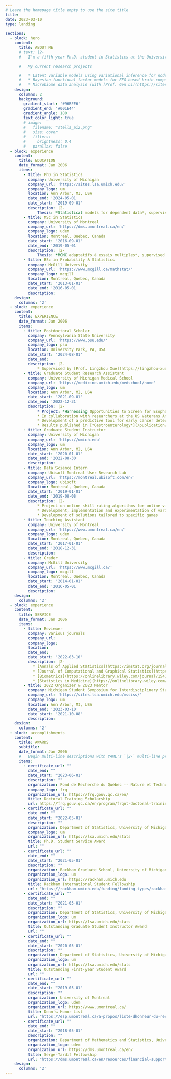 ```yaml
---
# Leave the homepage title empty to use the site title
title:
date: 2023-03-10
type: landing

sections:
  - block: hero
    content:
      title: ABOUT ME
      # text: |2-
      #   I'm a fifth year Ph.D. student in Statistics at the University of Michigan and I am originally from Montreal, Canada. I previously worked as a Data Science intern at the Ubisoft Montreal User Research Lab on online skill rating algorithms using approximate Bayesian inference. I did a master’s thesis at the University of Montreal on an adaptive Multiple-Try Metropolis algorithm aimed at sampling from complex distributions. 

      #   My current research projects

      #   * Latent variable models using variational inference for node attribute imputation in network data (with [Prof. Ji Zhu](http://dept.stat.lsa.umich.edu/~jizhu/))
      #   * Bayesian functional factor models for EEG-based brain-computer interfaces (with [Prof. Jian Kang](http://www-personal.umich.edu/~jiankang/) and [Prof. Ji Zhu](http://dept.stat.lsa.umich.edu/~jizhu/))
      #   * Microbiome data analysis (with [Prof. Gen Li](https://sites.google.com/view/ligen) and [Prof. Ji Zhu](http://dept.stat.lsa.umich.edu/~jizhu/))
    design:
      columns: 2
      background:
        gradient_start: '#96BEE6'
        gradient_end: '#001E44'
        gradient_angle: 180
        text_color_light: true
        # image:
        #   filename: "stella_ai2.png"
        #   size: cover
        #   filters:
        #     brightness: 0.4
        #   parallax: false
  - block: experience
    content:
      title: EDUCATION
      date_format: Jan 2006
      items:
        - title: PhD in Statistics
          company: University of Michigan
          company_url: 'https://sites.lsa.umich.edu/'
          company_logo: um
          location: Ann Arbor, MI, USA
          date_end: '2024-05-01'
          date_start: '2019-09-01'
          description: |2-
              Thesis: *Statistical models for dependent data*, supervised by [Prof. Ji Zhu](https://dept.stat.lsa.umich.edu/~jizhu/) and [Prof. Jian Kang](https://public.websites.umich.edu/~jiankang/)
        - title: MSc in Statistics
          company: University of Montreal
          company_url: 'https://dms.umontreal.ca/en/'
          company_logo: udem
          location: Montreal, Quebec, Canada
          date_start: '2016-09-01'
          date_end: '2019-05-01'
          description: |2-
              Thesis: *MCMC adaptatifs à essais multiples*, supervised by [Prof. Mylène Bédard](https://dms.umontreal.ca/~bedard/)
        - title: BSc in Probability & Statistics
          company: McGill University
          company_url: 'https://www.mcgill.ca/mathstat/'
          company_logo: mcgill
          location: Montreal, Quebec, Canada
          date_start: '2013-01-01'
          date_end: '2016-05-01'
          description: 
    design:
      columns: '2'
  - block: experience
    content:
      title: EXPERIENCE
      date_format: Jan 2006
      items:
        - title: Postdoctoral Scholar
          company: Pennsylvania State University
          company_url: 'https://www.psu.edu/'
          company_logo: psu
          location: University Park, PA, USA
          date_start: '2024-08-01'
          date_end: 
          description: |2-
              * Supervised by [Prof. Lingzhou Xue](https://lingzhou-xue.github.io/index.html) and [Prof. Bing Li](https://science.psu.edu/stat/people/bxl9)
        - title: Graduate Student Research Assistant
          company: University of Michigan Medical School
          company_url: 'https://medicine.umich.edu/medschool/home'
          company_logo: um
          location: Ann Arbor, MI, USA
          date_start: '2021-09-01'
          date_end: '2022-12-31'
          description: |2-
              * Project: *Harnessing Opportunities to Screen for Esophageal Adenocarcinoma* (HOSEA)
              * In collaboration with researchers at the US Veterans Affairs Ann Arbor Healthcare System (VAAAHS)
              * Development of a predictive tool for early cancer detection ([K-ECAN](https://osf.io/tvu8z/))
              * Results published in [*Gastroenterology*](/publication/rubenstein-predicting-2023)
        - title: Graduate Student Instructor
          company: University of Michigan
          company_url: 'https://umich.edu'
          company_logo: um
          location: Ann Arbor, MI, USA
          date_start: '2020-01-01'
          date_end: '2022-08-30'
          description: 
        - title: Data Science Intern
          company: Ubisoft Montreal User Research Lab
          company_url: 'https://montreal.ubisoft.com/en/'
          company_logo: ubisoft
          location: Montreal, Quebec, Canada
          date_start: '2019-01-01'
          date_end: '2019-08-08'
          description: |2-
              * Project on online skill rating algorithms for online video games
              * Development, implementation and experimentation of various models to include additional information in the currently used algorithm
              * Development of solutions tailored to specific games
        - title: Teaching Assistant
          company: University of Montreal
          company_url: 'https://www.umontreal.ca/en/'
          company_logo: udem
          location: Montreal, Quebec, Canada
          date_start: '2017-01-01'
          date_end: '2018-12-31'
          description:
        - title: Grader
          company: McGill University
          company_url: 'https://www.mcgill.ca/'
          company_logo: mcgill
          location: Montreal, Quebec, Canada
          date_start: '2014-01-01'
          date_end: '2016-05-01'
          description: 
    design:
      columns: '2'
  - block: experience
    content:
      title: SERVICE
      date_format: Jan 2006
      items:
        - title: Reviewer
          company: Various journals
          company_url: 
          company_logo: 
          location: 
          date_end: 
          date_start: '2022-03-10'
          description: |2-
            * [Annals of Applied Statistics](https://imstat.org/journals-and-publications/annals-of-applied-statistics/) (5x)
            * [Journal of Computational and Graphical Statistics](https://www.tandfonline.com/journals/ucgs20) (1x)
            * [Biometrics](https://onlinelibrary.wiley.com/journal/15410420) (2x)
            * [Statistics in Medicine](https://onlinelibrary.wiley.com/journal/10970258) (2x)
        - title: 2022 Organizer & 2023 Mentor
          company: Michigan Student Symposium for Interdisciplinary Statistical Sciences
          company_url: 'https://sites.lsa.umich.edu/mssiss/'
          company_logo: um
          location: Ann Arbor, MI, USA
          date_end: '2023-03-10'
          date_start: '2021-10-08'
          description: 
    design:
      columns: '2'
  - block: accomplishments
    content:
      title: AWARDS
      subtitle:
      date_format: Jan 2006
      #   Begin multi-line descriptions with YAML's `|2-` multi-line prefix.
      items:
        - certificate_url: ""
          date_end: ""
          date_start: "2023-06-01"
          description: ""
          organization: Fond de Recherche du Québec -- Nature et Technologies
          company_logo: frq
          organization_url: https://frq.gouv.qc.ca/en/
          title: Doctoral Training Scholarship
          url: https://frq.gouv.qc.ca/en/program/frqnt-doctoral-training-scholarships/
        - certificate_url: ""
          date_end: ""
          date_start: "2022-05-01"
          description: ""
          organization: Department of Statistics, University of Michigan
          company_logo: um
          organization_url: https://lsa.umich.edu/stats
          title: Ph.D. Student Service Award
          url: ""
        - certificate_url: ""
          date_end: ""
          date_start: "2021-05-01"
          description: ""
          organization: Rackham Graduate School, University of Michigan
          organization_logo: um
          organization_url: https://rackham.umich.edu
          title: Rackham International Student Fellowship
          url: "https://rackham.umich.edu/funding/funding-types/rackham-international-student-fellowship-and-the-chia-lun-lo-fellowship/"
        - certificate_url: ""
          date_end: ""
          date_start: "2021-05-01"
          description: ""
          organization: Department of Statistics, University of Michigan
          organization_logo: um
          organization_url: https://lsa.umich.edu/stats
          title: Outstanding Graduate Student Instructor Award
          url: ""
        - certificate_url: ""
          date_end: ""
          date_start: "2020-05-01"
          description: ""
          organization: Department of Statistics, University of Michigan
          organization_logo: um
          organization_url: https://lsa.umich.edu/stats
          title: Outstanding First-year Student Award
          url: ""
        - certificate_url: ""
          date_end: ""
          date_start: "2019-05-01"
          description: ""
          organization: University of Montreal
          organization_logo: udem
          organization_url: https://www.umontreal.ca/
          title: Dean's Honor List
          url: "https://esp.umontreal.ca/a-propos/liste-dhonneur-du-recteur/#c179273"
        - certificate_url: ""
          date_end: ""
          date_start: "2018-05-01"
          description: ""
          organization: Department of Mathematics and Statistics, University of Montreal
          organization_logo: udem
          organization_url: https://dms.umontreal.ca/en/
          title: Serge-Tardif Fellowship
          url: "https://dms.umontreal.ca/en/resources/financial-support"
    design:
      columns: '2'
---
```

